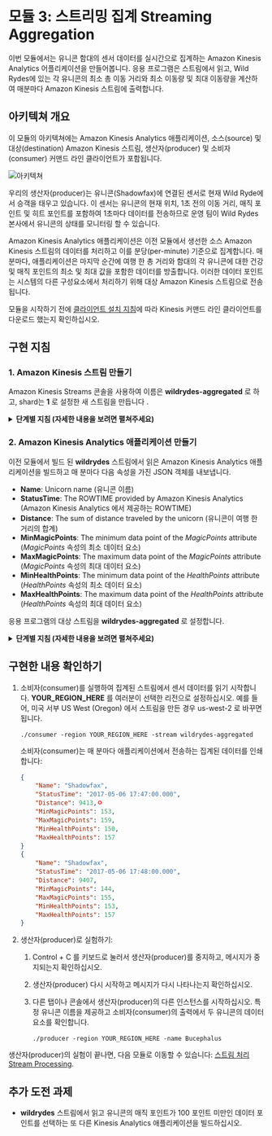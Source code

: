 # 모듈 3: 스트리밍 집계 Streaming Aggregation

이번 모듈에서는 유니콘 함대의 센서 데이터를 실시간으로 집계하는 Amazon Kinesis Analytics 어플리케이션을 만들어봅니다. 응용 프로그램은 스트림에서 읽고, Wild Rydes에 있는 각 유니콘의 최소 총 이동 거리와 최소 이동량 및 최대 이동량을 계산하여 매분마다 Amazon Kinesis 스트림에 출력합니다.

## 아키텍쳐 개요

이 모듈의 아키텍쳐에는 Amazon Kinesis Analytics 애플리케이션, 소스(source) 및 대상(destination) Amazon Kinesis 스트림, 생산자(producer) 및 소비자(consumer) 커맨드 라인 클라이언트가 포함됩니다.

<kbd>![아키텍쳐](../images/streaming-aggregation-architecture.png)</kbd>

우리의 생산자(producer)는 유니콘(Shadowfax)에 연결된 센서로 현재 Wild Ryde에서 승객을 태우고 있습니다. 이 센서는 유니콘의 현재 위치, 1초 전의 이동 거리, 매직 포인트 및 히트 포인트를 포함하여 1초마다 데이터를 전송하므로 운영 팀이 Wild Rydes 본사에서 유니콘의 상태를 모니터링 할 수 있습니다.

Amazon Kinesis Analytics 애플리케이션은 이전 모듈에서 생선한 소스 Amazon Kinesis 스트림의 데이터를 처리하고 이를 분당(per-minute) 기준으로 집계합니다. 매분마다, 애플리케이션은 마지막 순간에 여행 한 총 거리와 함대의 각 유니콘에 대한 건강 및 매직 포인트의 최소 및 최대 값을 포함한 데이터를 방출합니다. 이러한 데이터 포인트는 시스템의 다른 구성요소에서 처리하기 위해 대상 Amazon Kinesis 스트림으로 전송됩니다.

모듈을 시작하기 전에 [클라이언트 설치 지침][client-installation]에 따라 Kinesis 커맨드 라인 클라이언트를 다운로드 했는지 확인하십시오.

## 구현 지침

### 1. Amazon Kinesis 스트림 만들기

Amazon Kinesis Streams 콘솔을 사용하여 이름은 **wildrydes-aggregated** 로 하고, shard는 **1** 로 설정한 새 스트림을 만듭니다 .

<details>
<summary><strong>단계별 지침 (자세한 내용을 보려면 펼쳐주세요)</strong></summary><p>

1. AWS Console 에서 **Services** 를 클릭한 다음 Analytics 섹션에서 **Kinesis** 를 선택하십시오.

1. **Go to Streams console**를 클릭하십시오.

1. **Create Kinesis stream**를 클릭하십시오.

1. **Kinesis stream name** 에 `wildrydes-aggregated` 를 입력하고, **Number of shards** 에는 `1` 을 입력한뒤, **Create Kinesis stream** 클릭하십시오.

1. 약 60 초 이내에 Kinesis 스트림이 **ACTIVE** 로 바뀌면서 실시간 스트리밍 데이터를 저장할 준비가 된 상태로 변경됩니다.

    <kbd>![스트림 생성 스크린샷](../images/streaming-aggregation-stream-created.png)</kbd>

</p></details>

### 2. Amazon Kinesis Analytics 애플리케이션 만들기

이전 모듈에서 빌드 된 **wildrydes** 스트림에서 읽은 Amazon Kinesis Analytics 애플리케이션을 빌드하고 매 분마다 다음 속성을 가진 JSON 객체를 내보냅니다.

- **Name**: Unicorn name (유니콘 이름)
- **StatusTime**: The ROWTIME provided by Amazon Kinesis Analytics (Amazon Kinesis Analytics 에서 제공하는 ROWTIME)
- **Distance**: The sum of distance traveled by the unicorn (유니콘이 여행 한 거리의 합계)
- **MinMagicPoints**: The minimum data point of the _MagicPoints_ attribute (_MagicPoints_ 속성의 최소 데이터 요소)
- **MaxMagicPoints**: The maximum data point of the _MagicPoints_ attribute (_MagicPoints_ 속성의 최대 데이터 요소)
- **MinHealthPoints**: The minimum data point of the _HealthPoints_ attribute (_HealthPoints_ 속성의 최소 데이터 요소)
- **MaxHealthPoints**: The maximum data point of the _HealthPoints_ attribute (_HealthPoints_ 속성의 최대 데이터 요소)

응용 프로그램의 대상 스트림을 **wildrydes-aggregated** 로 설정합니다.

<details>
<summary><strong>단계별 지침 (자세한 내용을 보려면 펼쳐주세요)</strong></summary><p>

1. 생산자(producer) 를 실행해서 센서 데이터를 스트림으로 내보내십시오. **YOUR\_REGION\_HERE** 를 여러분이 선택한 리전으로 설정하십시오. 예를 들어, 미국 서부 US West (Oregon) 에서 스트림을 만든 경우 us-west-2 로 바꾸면 됩니다.

	```console
	./producer -region YOUR_REGION_HERE
	```

	생산자(producer)는 스트림에 메시지를 두번 보낸뒤 화면에 마침표 `.` 를 출력합니다

	```console
	$ ./producer -region us-east-1
	..................................................
	```

	응용 프로그램을 구축하는 동안 센서 데이터를 활성화하면 Amazon Kinesis Analytics 에서 스키마를 자동으로 감지할 수 있습니다.

1. AWS Console 에서 **Services** 를 클릭한 다음 Analytics 섹션에서 **Kinesis** 를 선택하십시오.

1. **Go to the Analytics console** 클릭하십시오.

1. **Create application** 클릭하십시오.

1. **Application name** 에 `wildrydes` 를 입력하고 **Create application** 를 클릭하십시오.

1. **Connect to a source** 을 클릭하고, **wildrydes** 를 클릭하십시오.

	<kbd>![소스 선택 스크린샷](../images/streaming-aggregation-source-streams.png)</kbd>

1. 화면 아래로 스크롤해서 **Discovery Schema** 버튼을 선택해주십시오. **Schema discovery successful** 메시지가 표시된 뒤, 스키마가 제대로 자동으로 발견(Schema discovery)됐는지 확인하십시오:

	<kbd>![스키마 발견 스크린샷](../images/streaming-aggregation-schema-discovery.png)</kbd>

1. **Edit schema** 을 클릭해서 스키마를 확인합니다:

	<kbd>![스키마 스크린샷](../images/streaming-aggregation-schema.png)</kbd>

	자동 발견된 스키마의 데이터 유형이 위의 스크린샷과 일치하는지 확인하십시오. 그렇지 않은 경우, 데이터 유형을 조정하고 **Save schema and update stream samples** 를 클릭하십시오.

1. **Exit** 를 클릭하고 **Save and continue** 을 선택하십시오.

1. **Go to SQL editor** 을 클릭하십시오. 그러면 실시간 Amazon Kinesis 스트림 위에서 쿼리를 작성할 수 있는 대화형 쿼리 세션이 열립니다. promoted로 설정이 되면, **Yes, start application** 을 클릭하십시오.

1. 다음 SQL 쿼리를 복사해서 붙여넣습니다:

	```sql
	CREATE OR REPLACE STREAM "DESTINATION_SQL_STREAM" (
	  "Name"                VARCHAR(32),
	  "StatusTime"          TIMESTAMP,
	  "Distance"            SMALLINT,
	  "MinMagicPoints"      SMALLINT,
	  "MaxMagicPoints"      SMALLINT,
	  "MinHealthPoints"     SMALLINT,
	  "MaxHealthPoints"     SMALLINT
	);

	CREATE OR REPLACE PUMP "STREAM_PUMP" AS
	  INSERT INTO "DESTINATION_SQL_STREAM"
	    SELECT STREAM "Name", "ROWTIME", SUM("Distance"), MIN("MagicPoints"),
	                  MAX("MagicPoints"), MIN("HealthPoints"), MAX("HealthPoints")
	    FROM "SOURCE_SQL_STREAM_001"
	    GROUP BY FLOOR("SOURCE_SQL_STREAM_001"."ROWTIME" TO MINUTE), "Name";
	```

1. **Save and run SQL** 을 실행하십시오. 매분마다 집계된 데이터가 포함된 행(rows)이 표시됩니다. 처음 SQL 어플리케이션 작성시 30~90초 정도 기다리는 시간이 필요합니다.

	<kbd>![Rows 스크린샷](../images/streaming-aggregation-rows.png)</kbd>
	
1. **exit (done)** 링크를 클릭하십시오.

1. **Destination** 메뉴에서 **Connect to a destination** 버튼을 선택하십시오.

	<kbd>![Destination streams 스크린샷](../images/streaming-aggregation-destination-streams.png)</kbd>

1. **wildrydes-aggregated** 라디오버튼을 선택해서 대상 스트림으로 설정하고 **Save and continue** 을 클릭하십시오.

</p></details>

## 구현한 내용 확인하기

1. 소비자(consumer)를 실행하여 집계된 스트림에서 센서 데이터를 읽기 시작합니다. **YOUR\_REGION\_HERE** 를 여러분이 선택한 리전으로 설정하십시오. 예를 들어, 미국 서부 US West (Oregon) 에서 스트림을 만든 경우 us-west-2 로 바꾸면 됩니다.

	```console
	./consumer -region YOUR_REGION_HERE -stream wildrydes-aggregated
	```

	소비자(consumer)는 매 분마다 애플리케이션에서 전송하는 집계된 데이터를 인쇄합니다:

	```json
	{
	    "Name": "Shadowfax",
	    "StatusTime": "2017-05-06 17:47:00.000",
	    "Distance": 9413,ㅇ
	    "MinMagicPoints": 153,
	    "MaxMagicPoints": 159,
	    "MinHealthPoints": 150,
	    "MaxHealthPoints": 157
	}
	{
	    "Name": "Shadowfax",
	    "StatusTime": "2017-05-06 17:48:00.000",
	    "Distance": 9407,
	    "MinMagicPoints": 144,
	    "MaxMagicPoints": 155,
	    "MinHealthPoints": 153,
	    "MaxHealthPoints": 157
	}
	```

1. 생산자(producer)로 실험하기:

	1. Control + C 를 키보드로 눌러서 생산자(producer)를 중지하고, 메시지가 중지되는지 확인하십시오.

	1. 생산자(producer) 다시 시작하고 메시지가 다시 나타나는지 확인하십시오.

	1. 다른 탭이나 콘솔에서 생산자(producer)의 다른 인스턴스를 시작하십시오. 특정 유니콘 이름을 제공하고 소비자(consumer)의 출력에서 두 유니콘의 데이터 요소를 확인합니다.

		```console
		./producer -region YOUR_REGION_HERE -name Bucephalus
		```

생산자(producer)의 실험이 끝나면, 다음 모듈로 이동할 수 있습니다: [스트림 처리 Stream Processing][stream-processing-module].

## 추가 도전 과제

- **wildrydes** 스트림에서 읽고 유니콘의 매직 포인트가 100 포인트 미만인 데이터 포인트를 선택하는 또 다른 Kinesis Analytics 애플리케이션을 빌드하십시오.

<!-- Build another Kinesis Analytics application which reads from the **wildrydes** stream and selects data points where a unicorn's magic points vital sign is below 100 points. -->

[stream-processing-module]: ../4_StreamProcessing/README.md
[client-installation]: ../README.md#kinesis-command-line-clients
